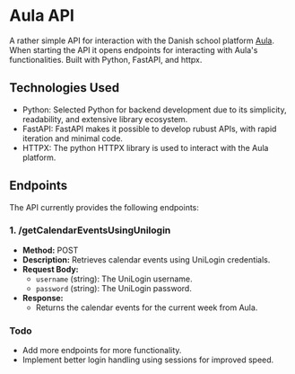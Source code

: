 # Aula API
A rather simple API for interaction with the Danish school platform [Aula](https://aulainfo.dk/). When starting the API it opens endpoints for interacting with Aula's functionalities. Built with Python, FastAPI, and httpx.

## Technologies Used
- Python: Selected Python for backend development due to its simplicity, readability, and extensive library ecosystem.
- FastAPI: FastAPI makes it possible to develop rubust APIs, with rapid iteration and minimal code.
- HTTPX: The python HTTPX library is used to interact with the Aula platform.

## Endpoints
The API currently provides the following endpoints:

### 1. /getCalendarEventsUsingUnilogin
- **Method:** POST
- **Description:** Retrieves calendar events using UniLogin credentials.
- **Request Body:**
  - `username` (string): The UniLogin username.
  - `password` (string): The UniLogin password.
- **Response:**
  - Returns the calendar events for the current week from Aula.

### Todo
- Add more endpoints for more functionality.
- Implement better login handling using sessions for improved speed.
